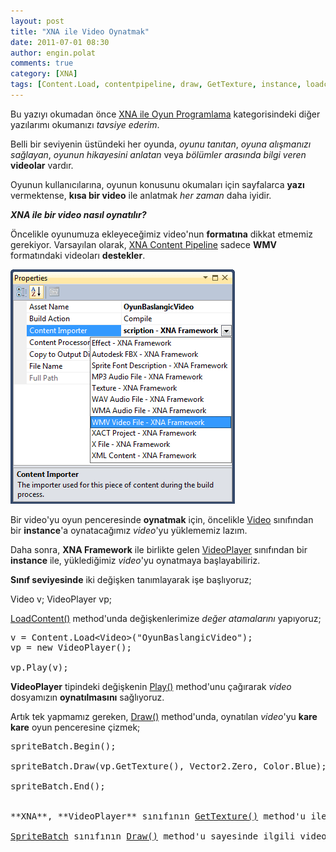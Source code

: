 ```yaml
---
layout: post
title: "XNA ile Video Oynatmak"
date: 2011-07-01 08:30
author: engin.polat
comments: true
category: [XNA]
tags: [Content.Load, contentpipeline, draw, GetTexture, instance, loadcontent, media, method, play, spritebatch, texture2d, vector2, video, video format, videoplayer, XNA]
---
```

Bu yazıyı okumadan önce <a href="/kategori/xna" target="_blank" rel="noopener">XNA ile Oyun Programlama</a> kategorisindeki diğer yazılarımı okumanızı *tavsiye ederim*.

Belli bir seviyenin üstündeki her oyunda, *oyunu tanıtan*, *oyuna alışmanızı sağlayan*, *oyunun hikayesini anlatan* veya *bölümler arasında bilgi veren* **videolar** vardır.

Oyunun kullanıcılarına, oyunun konusunu okumaları için sayfalarca **yazı** vermektense, **kısa bir video** ile anlatmak *her zaman* daha iyidir.

***XNA ile bir video nasıl oynatılır?***

Öncelikle oyunumuza ekleyeceğimiz video'nun **formatına** dikkat etmemiz gerekiyor. Varsayılan olarak, <a href="http://blogs.msdn.com/b/xna/archive/2006/08/29/730168.aspx" target="_blank" rel="noopener">XNA Content Pipeline</a> sadece **WMV** formatındaki videoları **destekler**.

![XNA ile Oyun Programlama - Content Pipeline Desteklenen Video Formatları](/assets/uploads/2011/06/VideoFormatlari.png "XNA ile Oyun Programlama - Content Pipeline Desteklenen Video Formatları")

Bir video'yu oyun penceresinde **oynatmak** için, öncelikle <a href="http://msdn.microsoft.com/library/microsoft.xna.framework.media.video" target="_blank" rel="noopener">Video</a> sınıfından bir **instance**'a oynatacağımız *video*'yu yüklememiz lazım.

Daha sonra, **XNA Framework** ile birlikte gelen <a href="http://msdn.microsoft.com/library/microsoft.xna.framework.media.videoplayer" target="_blank" rel="noopener">VideoPlayer</a> sınıfından bir **instance** ile, yüklediğimiz *video*'yu oynatmaya başlayabiliriz.

**Sınıf seviyesinde** iki değişken tanımlayarak işe başlıyoruz;



Video v;
VideoPlayer vp;</pre>

<a href="http://msdn.microsoft.com/library/microsoft.xna.framework.game.loadcontent" target="_blank" rel="noopener">LoadContent()</a> method'unda değişkenlerimize *değer atamalarını* yapıyoruz;

<pre class="brush:csharp">v = Content.Load&lt;Video&gt;("OyunBaslangicVideo");
vp = new VideoPlayer();

vp.Play(v);</pre>

**VideoPlayer** tipindeki değişkenin <a href="http://msdn.microsoft.com/library/microsoft.xna.framework.media.videoplayer.play" target="_blank" rel="noopener">Play()</a> method'unu çağırarak *video* dosyamızın **oynatılmasını** sağlıyoruz.

Artık tek yapmamız gereken, <a href="http://msdn.microsoft.com/library/microsoft.xna.framework.game.draw" target="_blank" rel="noopener">Draw()</a> method'unda, oynatılan *video*'yu **kare kare** oyun penceresine çizmek;

<pre class="brush:csharp">spriteBatch.Begin();

spriteBatch.Draw(vp.GetTexture(), Vector2.Zero, Color.Blue);

spriteBatch.End();


**XNA**, **VideoPlayer** sınıfının <a href="http://msdn.microsoft.com/library/microsoft.xna.framework.media.videoplayer.gettexture" target="_blank" rel="noopener">GetTexture()</a> method'u ile oynatılan video'nun o anki karesini <a href="http://msdn.microsoft.com/library/microsoft.xna.framework.graphics.texture2d" target="_blank" rel="noopener">Texture2D</a> tipinde kullanmamızı sağlar.

<a href="http://msdn.microsoft.com/library/microsoft.xna.framework.graphics.spritebatch" target="_blank" rel="noopener">SpriteBatch</a> sınıfının <a href="http://msdn.microsoft.com/library/microsoft.xna.framework.graphics.spritebatch.draw" target="_blank" rel="noopener">Draw()</a> method'u sayesinde ilgili video karesini oyun penceresine *çizebiliriz*.

